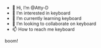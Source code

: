 - 👋 Hi, I’m @Atty-D
- 👀 I’m interested in keyboard
- 🌱 I’m currently learning keyboard
- 💞️ I’m looking to collaborate on keyboard
- 📫 How to reach me keyboard

<!---
Atty-D/Atty-D is a ✨ special ✨ repository because its `README.md` (this file) appears on your GitHub profile.
You can click the Preview link to take a look at your changes.
--->

boom!
